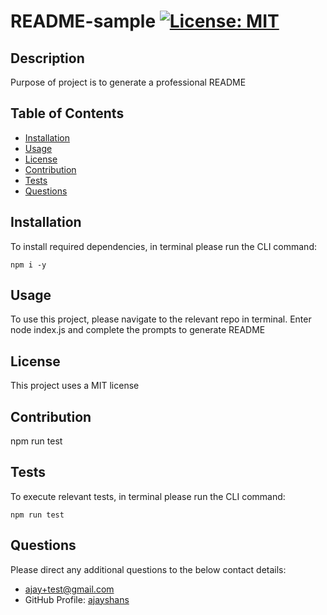 # README-sample [![License: MIT](https://img.shields.io/badge/License-MIT-yellow.svg)](https://opensource.org/licenses/MIT)

## Description
Purpose of project is to generate a professional README

## Table of Contents
- [Installation](#installation)
- [Usage](#usage) 
- [License](#license)
- [Contribution](#contribution)
- [Tests](#tests)
- [Questions](#questions)


## Installation
To install required dependencies, in terminal please run the CLI command:
```
npm i -y
```

## Usage
To use this project, please navigate to the relevant repo in terminal. Enter node index.js and complete the prompts to generate README 

## License
This project uses a MIT license

## Contribution
npm run test

## Tests
To execute relevant tests, in terminal please run the CLI command:
```
npm run test
```

## Questions
Please direct any additional questions to the below contact details:
- [ajay+test@gmail.com](ajay+test@gmail.com)
- GitHub Profile: [ajayshans](https://github.com/ajayshans)
